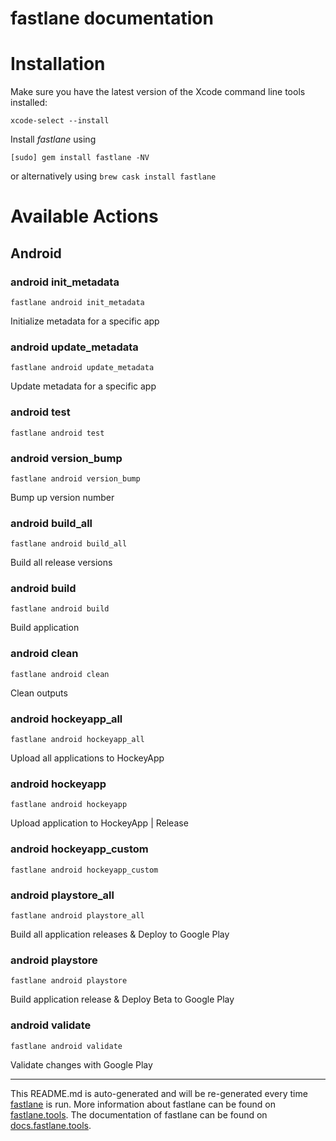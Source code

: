 fastlane documentation
================
# Installation

Make sure you have the latest version of the Xcode command line tools installed:

```
xcode-select --install
```

Install _fastlane_ using
```
[sudo] gem install fastlane -NV
```
or alternatively using `brew cask install fastlane`

# Available Actions
## Android
### android init_metadata
```
fastlane android init_metadata
```
Initialize metadata for a specific app
### android update_metadata
```
fastlane android update_metadata
```
Update metadata for a specific app
### android test
```
fastlane android test
```

### android version_bump
```
fastlane android version_bump
```
Bump up version number
### android build_all
```
fastlane android build_all
```
Build all release versions
### android build
```
fastlane android build
```
Build application
### android clean
```
fastlane android clean
```
Clean outputs
### android hockeyapp_all
```
fastlane android hockeyapp_all
```
Upload all applications to HockeyApp
### android hockeyapp
```
fastlane android hockeyapp
```
Upload application to HockeyApp | Release
### android hockeyapp_custom
```
fastlane android hockeyapp_custom
```

### android playstore_all
```
fastlane android playstore_all
```
Build all application releases & Deploy to Google Play
### android playstore
```
fastlane android playstore
```
Build application release & Deploy Beta to Google Play
### android validate
```
fastlane android validate
```
Validate changes with Google Play

----

This README.md is auto-generated and will be re-generated every time [fastlane](https://fastlane.tools) is run.
More information about fastlane can be found on [fastlane.tools](https://fastlane.tools).
The documentation of fastlane can be found on [docs.fastlane.tools](https://docs.fastlane.tools).
